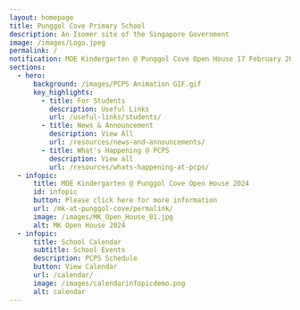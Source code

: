 ```yaml
---
layout: homepage
title: Punggol Cove Primary School
description: An Isomer site of the Singapore Government
image: /images/Logo.jpeg
permalink: /
notification: MOE Kindergarten @ Punggol Cove Open House 17 February 2024
sections:
  - hero:
      background: /images/PCPS Animation GIF.gif
      key_highlights:
        - title: For Students
          description: Useful Links
          url: /useful-links/students/
        - title: News & Announcement
          description: View All
          url: /resources/news-and-announcements/
        - title: What's Happening @ PCPS
          description: View all
          url: /resources/whats-happening-at-pcps/
  - infopic:
      title: MOE Kindergarten @ Punggol Cove Open House 2024
      id: infopic
      button: Please click here for more information
      url: /mk-at-punggol-cove/permalink/
      image: /images/MK_Open_House_01.jpg
      alt: MK Open House 2024
  - infopic:
      title: School Calendar
      subtitle: School Events
      description: PCPS Schedule
      button: View Calendar
      url: /calendar/
      image: /images/calendarinfopicdemo.png
      alt: calendar
---
```

